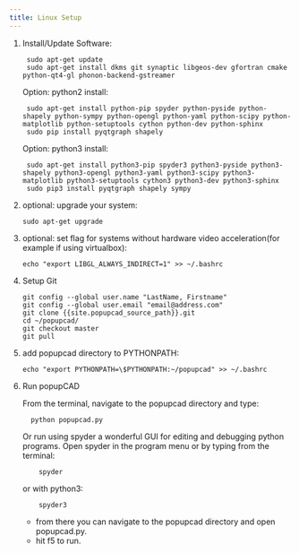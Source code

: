 ```yaml
---
title: Linux Setup
---
```


1. Install/Update Software:

        sudo apt-get update
        sudo apt-get install dkms git synaptic libgeos-dev gfortran cmake python-qt4-gl phonon-backend-gstreamer

    Option: python2 install:

        sudo apt-get install python-pip spyder python-pyside python-shapely python-sympy python-opengl python-yaml python-scipy python-matplotlib python-setuptools cython python-dev python-sphinx
        sudo pip install pyqtgraph shapely

    Option: python3 install:

        sudo apt-get install python3-pip spyder3 python3-pyside python3-shapely python3-opengl python3-yaml python3-scipy python3-matplotlib python3-setuptools cython3 python3-dev python3-sphinx
        sudo pip3 install pyqtgraph shapely sympy

1.  optional: upgrade your system:

        sudo apt-get upgrade

1.  optional: set flag for systems without hardware video
    acceleration(for example if using virtualbox):

        echo "export LIBGL_ALWAYS_INDIRECT=1" >> ~/.bashrc

1.  Setup Git

        git config --global user.name "LastName, Firstname"
        git config --global user.email "email@address.com"
        git clone {{site.popupcad_source_path}}.git
        cd ~/popupcad/
        git checkout master
        git pull

1.  add popupcad directory to PYTHONPATH:

        echo "export PYTHONPATH=\$PYTHONPATH:~/popupcad" >> ~/.bashrc

1.  Run popupCAD

      From the terminal, navigate to the popupcad directory and type:

          python popupcad.py

      Or run using spyder a wonderful GUI for editing and debugging python programs. Open spyder in the program menu or by typing from the terminal:

            spyder

      or with python3:

            spyder3

      - from there you can navigate to the popupcad directory and open popupcad.py.
      - hit f5 to run.
